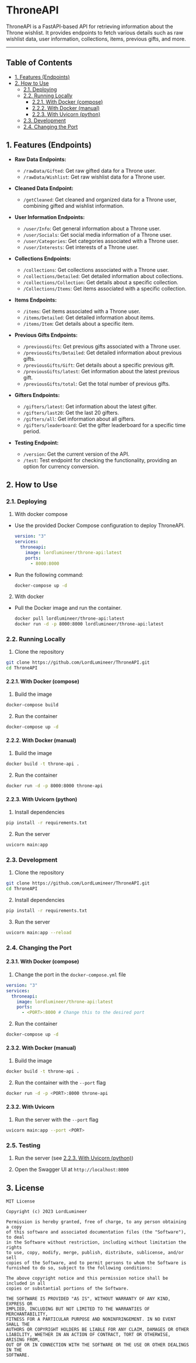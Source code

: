 # ThroneAPI

ThroneAPI is a FastAPI-based API for retrieving information about the Throne wishlist. It provides endpoints to fetch various details such as raw wishlist data, user information, collections, items, previous gifts, and more.

---

## Table of Contents

- [1. Features (Endpoints)](#1-features-endpoints)
- [2. How to Use](#2-how-to-use)
  - [2.1. Deploying](#21-deploying)
  - [2.2. Running Locally](#22-running-locally)
    - [2.2.1. With Docker (compose)](#221-with-docker-compose)
    - [2.2.2. With Docker (manual)](#222-with-docker-manual)
    - [2.2.3. With Uvicorn (python)](#223-with-uvicorn-python)
  - [2.3. Development](#23-development)
  - [2.4. Changing the Port](#24-changing-the-port)

## 1. Features (Endpoints)

- **Raw Data Endpoints:**
  - `/rawData/Gifted`: Get raw gifted data for a Throne user.
  - `/rawData/Wishlist`: Get raw wishlist data for a Throne user.

- **Cleaned Data Endpoint:**
  - `/getCleaned`: Get cleaned and organized data for a Throne user, combining gifted and wishlist information.

- **User Information Endpoints:**
  - `/user/Info`: Get general information about a Throne user.
  - `/user/Socials`: Get social media information of a Throne user.
  - `/user/Categories`: Get categories associated with a Throne user.
  - `/user/Interests`: Get interests of a Throne user.

- **Collections Endpoints:**
  - `/collections`: Get collections associated with a Throne user.
  - `/collections/Detailed`: Get detailed information about collections.
  - `/collections/Collection`: Get details about a specific collection.
  - `/Collections/Items`: Get items associated with a specific collection.

- **Items Endpoints:**
  - `/items`: Get items associated with a Throne user.
  - `/items/Detailed`: Get detailed information about items.
  - `/items/Item`: Get details about a specific item.

- **Previous Gifts Endpoints:**
  - `/previousGifts`: Get previous gifts associated with a Throne user.
  - `/previousGifts/Detailed`: Get detailed information about previous gifts.
  - `/previousGifts/Gift`: Get details about a specific previous gift.
  - `/previousGifts/latest`: Get information about the latest previous gift.
  - `/previousGifts/total`: Get the total number of previous gifts.

- **Gifters Endpoints:**
  - `/gifters/latest`: Get information about the latest gifter.
  - `/gifters/last20`: Get the last 20 gifters.
  - `/gifters/all`: Get information about all gifters.
  - `/gifters/leaderboard`: Get the gifter leaderboard for a specific time period.

- **Testing Endpoint:**
  - `/version`: Get the current version of the API.
  - `/test`: Test endpoint for checking the functionality, providing an option for currency conversion.

## 2. How to Use

### 2.1. Deploying

1. With docker compose

- Use the provided Docker Compose configuration to deploy ThroneAPI.

    ```yaml
    version: "3"
    services:
      throneapi:
        image: lordlumineer/throne-api:latest
        ports:
          - 8000:8000
    ```

- Run the following command:

    ```bash
    docker-compose up -d
    ```

2. With docker

- Pull the Docker image and run the container.

    ```bash
    docker pull lordlumineer/throne-api:latest
    docker run -d -p 8000:8000 lordlumineer/throne-api:latest
    ```

### 2.2. Running Locally

1. Clone the repository

```bash
git clone https://github.com/LordLumineer/ThroneAPI.git
cd ThroneAPI
```

#### 2.2.1. With Docker (compose)

1. Build the image

```bash
docker-compose build
```

2. Run the container

```bash
docker-compose up -d
```

#### 2.2.2. With Docker (manual)

1. Build the image

```bash
docker build -t throne-api .
```

2. Run the container

```bash
docker run -d -p 8000:8000 throne-api
```

#### 2.2.3. With Uvicorn (python)

1. Install dependencies

```bash
pip install -r requirements.txt
```

2. Run the server

```bash
uvicorn main:app
```

### 2.3. Development

1. Clone the repository

```bash
git clone https://github.com/LordLumineer/ThroneAPI.git
cd ThroneAPI
```

2. Install dependencies

```bash
pip install -r requirements.txt
```

3. Run the server

```bash
uvicorn main:app --reload
``` 

### 2.4. Changing the Port

#### 2.3.1. With Docker (compose)

1. Change the port in the `docker-compose.yml` file

```yaml
version: "3"
services:
  throneapi:
    image: lordlumineer/throne-api:latest
    ports:
      - <PORT>:8000 # Change this to the desired port
```

2. Run the container

```bash
docker-compose up -d
```

#### 2.3.2. With Docker (manual)

1. Build the image

```bash
docker build -t throne-api .
```

2. Run the container with the `--port` flag

```bash
docker run -d -p <PORT>:8000 throne-api
```

#### 2.3.2. With Uvicorn

1. Run the server with the `--port` flag

```bash
uvicorn main:app --port <PORT>
```

### 2.5. Testing

1. Run the server (see [2.2.3. With Uvicorn (python)](#223-with-uvicorn-python))

2. Open the Swagger UI at `http://localhost:8000`

## 3. License

```
MIT License

Copyright (c) 2023 LordLumineer

Permission is hereby granted, free of charge, to any person obtaining a copy
of this software and associated documentation files (the "Software"), to deal
in the Software without restriction, including without limitation the rights
to use, copy, modify, merge, publish, distribute, sublicense, and/or sell
copies of the Software, and to permit persons to whom the Software is
furnished to do so, subject to the following conditions:

The above copyright notice and this permission notice shall be included in all
copies or substantial portions of the Software.

THE SOFTWARE IS PROVIDED "AS IS", WITHOUT WARRANTY OF ANY KIND, EXPRESS OR
IMPLIED, INCLUDING BUT NOT LIMITED TO THE WARRANTIES OF MERCHANTABILITY,
FITNESS FOR A PARTICULAR PURPOSE AND NONINFRINGEMENT. IN NO EVENT SHALL THE
AUTHORS OR COPYRIGHT HOLDERS BE LIABLE FOR ANY CLAIM, DAMAGES OR OTHER
LIABILITY, WHETHER IN AN ACTION OF CONTRACT, TORT OR OTHERWISE, ARISING FROM,
OUT OF OR IN CONNECTION WITH THE SOFTWARE OR THE USE OR OTHER DEALINGS IN THE
SOFTWARE.
```
